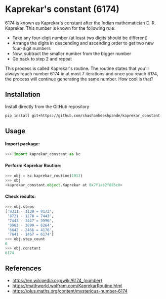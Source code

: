 # Kaprekar's constant (6174)
6174 is known as Kaprekar's constant after the Indian  mathematician D. R. Kaprekar. This number is known for the following rule:
- Take any four-digit number (at least two digits should be different)
- Arrange the digits in descending and ascending order to get two new four-digit numbers
- Now, subtract the smaller number from the bigger number
- Go back to step 2 and repeat

This process is called Kaprekar's routine. The routine states that you'll always reach number 6174 in at most 7 iterations and once you reach 6174, the process will continue generating the same number. How cool is that?
## Installation
Install directly from the GitHub repository
```bash
pip install git+https://github.com/shashankdeshpande/kaprekar_constant.git 
```
## Usage
#### Import package:
```python
>>> import kaprekar_constant as kc
```
#### Perform Kaprekar Routine:
```python
>>> obj = kc.kaprekar_routine(1913)
>>> obj
<kaprekar_constant.object.Kaprekar at 0x7f1ae2f085c0>
```
#### Check results:
```python
>>> obj.steps
['9311 - 1139 = 8172',
 '8721 - 1278 = 7443',
 '7443 - 3447 = 3996',
 '9963 - 3699 = 6264',
 '6642 - 2466 = 4176',
 '7641 - 1467 = 6174']
>>> obj.step_count
6
>>> obj.constant
6174
```
## References
- https://en.wikipedia.org/wiki/6174_(number)
- https://mathworld.wolfram.com/KaprekarRoutine.html
- https://plus.maths.org/content/mysterious-number-6174
